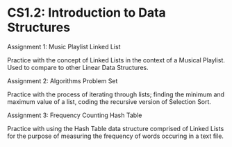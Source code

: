 # CS1.2: Introduction to Data Structures

Assignment 1: Music Playlist Linked List

Practice with the concept of Linked Lists in the context of a Musical Playlist. Used to compare to other Linear Data Structures.

Assignment 2: Algorithms Problem Set

Practice with the process of iterating through lists; finding the minimum and maximum value of a list, coding the recursive version of Selection Sort.

Assignment 3: Frequency Counting Hash Table

Practice with using the Hash Table data structure comprised of Linked Lists for the purpose of measuring the frequency of words occuring in a text file. 
